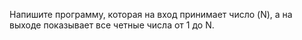 Напишите программу, которая на вход принимает число (N), а на выходе показывает все четные числа от 1 до N.